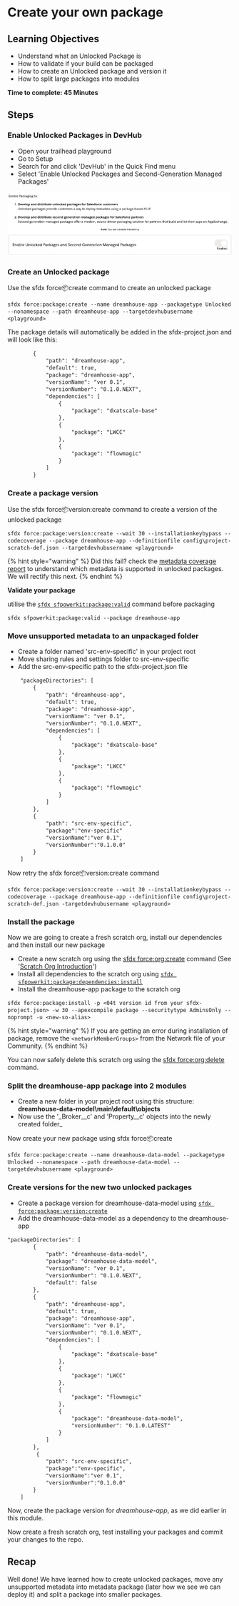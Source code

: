 # Create your own package

## Learning Objectives

* Understand what an Unlocked Package is
* How to validate if your build can be packaged
* How to create an Unlocked package and version it
* How to split large packages into modules 

**Time to complete: 45 Minutes**

## **Steps**

### **Enable Unlocked Packages in DevHub**

* Open your trailhead playground
* Go to Setup
* Search for and click 'DevHub' in the Quick Find menu
* Select 'Enable Unlocked Packages and Second-Generation Managed Packages' 

![](../.gitbook/assets/image%20%2812%29.png)

### Create an Unlocked package

Use the sfdx force:package:create command to create an unlocked package

```text
sfdx force:package:create --name dreamhouse-app --packagetype Unlocked --nonamespace --path dreamhouse-app --targetdevhubusername <playground>
```

The package details will automatically be added in the sfdx-project.json and will look like this:

```text
        {
            "path": "dreamhouse-app",
            "default": true,
            "package": "dreamhouse-app",
            "versionName": "ver 0.1",
            "versionNumber": "0.1.0.NEXT",
            "dependencies": [
                {
                    "package": "dxatscale-base"
                },
                {
                    "package": "LWCC"
                },
                {
                    "package": "flowmagic"
                }
            ]
        }
```

### Create a package version

Use the sfdx force:package:version:create command to create a version of the unlocked package

```text
sfdx force:package:version:create --wait 30 --installationkeybypass --codecoverage --package dreamhouse-app --definitionfile config\project-scratch-def.json --targetdevhubusername <playground>
```

{% hint style="warning" %}
Did this fail? check the [metadata coverage report](https://developer.salesforce.com/docs/metadata-coverage) to understand which metadata is supported in unlocked packages. We will rectify this next.
{% endhint %}

**Validate your package**

utilise the [`sfdx sfpowerkit:package:valid`](https://github.com/accenture/sfpowerkit/#sfpowerkitpackagevalid) command before packaging

```text
sfdx sfpowerkit:package:valid --package dreamhouse-app
```

### Move unsupported metadata to an unpackaged folder

* Create a folder named 'src-env-specific' in your project root
* Move sharing rules and settings folder to src-env-specific
* Add the src-env-specific path to the sfdx-project.json file 

```text
    "packageDirectories": [
        {
            "path": "dreamhouse-app",
            "default": true,
            "package": "dreamhouse-app",
            "versionName": "ver 0.1",
            "versionNumber": "0.1.0.NEXT",
            "dependencies": [
                {
                    "package": "dxatscale-base"
                },
                {
                    "package": "LWCC"
                },
                {
                    "package": "flowmagic"
                }
            ]
        },
        {
            "path": "src-env-specific",
            "package":"env-specific"
            "versionName":"ver 0.1",
            "versionNumber":"0.1.0.0"
        }
    ]
```

Now retry the sfdx force:package:version:create command

```text
sfdx force:package:version:create --wait 30 --installationkeybypass --codecoverage --package dreamhouse-app --definitionfile config\project-scratch-def.json -targetdevhubusername <playground>
```

### Install the package

Now we are going to create a fresh scratch org, install our dependencies and then install our new package

* Create a new scratch org using the [sfdx force:org:create](https://developer.salesforce.com/docs/atlas.en-us.sfdx_cli_reference.meta/sfdx_cli_reference/cli_reference_force_org.htm#cli_reference_create) command \(See '[Scratch Org Introduction](4.-scratch-org-introduction.md)'\)
* Install all dependencies to the scratch org using [`sfdx sfpowerkit:package:dependencies:install`](https://github.com/accenture/sfpowerkit/#sfpowerkitpackagedependenciesinstall)
* Install the dreamhouse-app package to the scratch org 

```text
sfdx force:package:install -p <04t version id from your sfdx-project.json> -w 30 --apexcompile package --securitytype AdminsOnly --noprompt -u <new-so-alias>
```

{% hint style="warning" %}
If you are getting an error during installation of package, remove the `<networkMemberGroups>` from the Network file of your Community.
{% endhint %}

You can now safely delete this scratch org using the [sfdx force:org:delete](https://developer.salesforce.com/docs/atlas.en-us.sfdx_cli_reference.meta/sfdx_cli_reference/cli_reference_force_org.htm#cli_reference_delete) command.

### Split the dreamhouse-app package into 2 modules

* Create a new folder in your project root using this structure: **dreamhouse-data-model\main\default\objects**
* Now use the '_Broker\_\_c' and 'Property\_\_c' objects into the  newly created folder\_

Now create your new package using sfdx force:package:create

```text
sfdx force:package:create --name dreamhouse-data-model --packagetype Unlocked --nonamespace --path dreamhouse-data-model --targetdevhubusername <playground>
```

### Create versions for the new two unlocked packages

* Create a package version for dreamhouse-data-model using [`sfdx force:package:version:create`](https://developer.salesforce.com/docs/atlas.en-us.sfdx_cli_reference.meta/sfdx_cli_reference/cli_reference_force_package.htm#cli_reference_version_create)
* Add the dreamhouse-data-model as a dependency to the dreamhouse-app

```text
"packageDirectories": [
        {
            "path": "dreamhouse-data-model",
            "package": "dreamhouse-data-model",
            "versionName": "ver 0.1",
            "versionNumber": "0.1.0.NEXT",
            "default": false
        },
        {
            "path": "dreamhouse-app",
            "default": true,
            "package": "dreamhouse-app",
            "versionName": "ver 0.1",
            "versionNumber": "0.1.0.NEXT",
            "dependencies": [
                {
                    "package": "dxatscale-base"
                },
                {
                    "package": "LWCC"
                },
                {
                    "package": "flowmagic"
                },
                {
                    "package": "dreamhouse-data-model",
                    "versionNumber": "0.1.0.LATEST"
                }
            ]
        },
         {
            "path": "src-env-specific",
            "package":"env-specific",
            "versionName":"ver 0.1",
            "versionNumber":"0.1.0.0"
        }
    ]
```

Now, create the package version for _dreamhouse-app_, as we did earlier in this module.

Now create a fresh scratch org, test installing your packages and commit your changes to the repo.

## Recap

Well done! We have learned how to create unlocked packages, move any unsupported metadata into metadata package \(later how we see we can deploy it\) and split a package into smaller packages.

